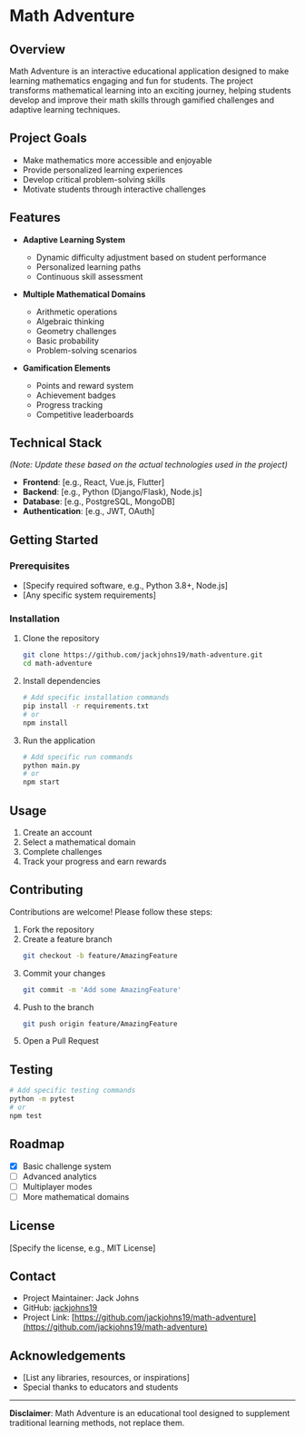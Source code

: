 # Math Adventure

## Overview

Math Adventure is an interactive educational application designed to make learning mathematics engaging and fun for students. The project transforms mathematical learning into an exciting journey, helping students develop and improve their math skills through gamified challenges and adaptive learning techniques.

## Project Goals

- Make mathematics more accessible and enjoyable
- Provide personalized learning experiences
- Develop critical problem-solving skills
- Motivate students through interactive challenges

## Features

- **Adaptive Learning System**
  - Dynamic difficulty adjustment based on student performance
  - Personalized learning paths
  - Continuous skill assessment

- **Multiple Mathematical Domains**
  - Arithmetic operations
  - Algebraic thinking
  - Geometry challenges
  - Basic probability
  - Problem-solving scenarios

- **Gamification Elements**
  - Points and reward system
  - Achievement badges
  - Progress tracking
  - Competitive leaderboards

## Technical Stack

*(Note: Update these based on the actual technologies used in the project)*

- **Frontend**: [e.g., React, Vue.js, Flutter]
- **Backend**: [e.g., Python (Django/Flask), Node.js]
- **Database**: [e.g., PostgreSQL, MongoDB]
- **Authentication**: [e.g., JWT, OAuth]

## Getting Started

### Prerequisites

- [Specify required software, e.g., Python 3.8+, Node.js]
- [Any specific system requirements]

### Installation

1. Clone the repository
   ```bash
   git clone https://github.com/jackjohns19/math-adventure.git
   cd math-adventure
   ```

2. Install dependencies
   ```bash
   # Add specific installation commands
   pip install -r requirements.txt
   # or
   npm install
   ```

3. Run the application
   ```bash
   # Add specific run commands
   python main.py
   # or
   npm start
   ```

## Usage

1. Create an account
2. Select a mathematical domain
3. Complete challenges
4. Track your progress and earn rewards

## Contributing

Contributions are welcome! Please follow these steps:

1. Fork the repository
2. Create a feature branch 
   ```bash
   git checkout -b feature/AmazingFeature
   ```
3. Commit your changes
   ```bash
   git commit -m 'Add some AmazingFeature'
   ```
4. Push to the branch
   ```bash
   git push origin feature/AmazingFeature
   ```
5. Open a Pull Request

## Testing

```bash
# Add specific testing commands
python -m pytest
# or
npm test
```

## Roadmap

- [x] Basic challenge system
- [ ] Advanced analytics
- [ ] Multiplayer modes
- [ ] More mathematical domains

## License

[Specify the license, e.g., MIT License]

## Contact

- Project Maintainer: Jack Johns
- GitHub: [jackjohns19](https://github.com/jackjohns19)
- Project Link: [https://github.com/jackjohns19/math-adventure](https://github.com/jackjohns19/math-adventure)

## Acknowledgements

- [List any libraries, resources, or inspirations]
- Special thanks to educators and students

---

**Disclaimer**: Math Adventure is an educational tool designed to supplement traditional learning methods, not replace them.
